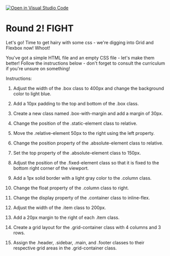 [![Open in Visual Studio Code](https://classroom.github.com/assets/open-in-vscode-2e0aaae1b6195c2367325f4f02e2d04e9abb55f0b24a779b69b11b9e10269abc.svg)](https://classroom.github.com/online_ide?assignment_repo_id=20200953&assignment_repo_type=AssignmentRepo)
# Round 2! FIGHT

Let's go! Time to get hairy with some css - we're digging into Grid and Flexbox now! Whoot!

You've got a simple HTML file and an empty CSS file - let's make them better! Follow the
instructions below - don't forget to consult the curriculum if you're unsure on something!

Instructions:

1) Adjust the width of the .box class to 400px and change the background color to light blue.

2) Add a 10px padding to the top and bottom of the .box class.

3) Create a new class named .box-with-margin and add a margin of 30px.

4) Change the position of the .static-element class to relative.

5) Move the .relative-element 50px to the right using the left property.

6) Change the position property of the .absolute-element class to relative.

7) Set the top property of the .absolute-element class to 150px.

8) Adjust the position of the .fixed-element class so that it is fixed to the bottom right corner of the viewport.

9) Add a 1px solid border with a light gray color to the .column class.

10) Change the float property of the .column class to right.

11) Change the display property of the .container class to inline-flex.

12) Adjust the width of the .item class to 200px.

13) Add a 20px margin to the right of each .item class.

14) Create a grid layout for the .grid-container class with 4 columns and 3 rows.

15) Assign the .header, .sidebar, .main, and .footer classes to their respective grid areas in the .grid-container class.
